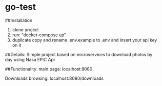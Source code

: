 # go-test

##Installation
1. clone project
2. run: "docker-compose up"
3. duplicate copy and rename .env.example to .env and insert your api key on it

##Details:
Simple project based on microservices to download photos by day using Nasa EPIC Api

##Functionality:
main page: localhost:8080

Downloads browsing: localhost:8080/downloads




